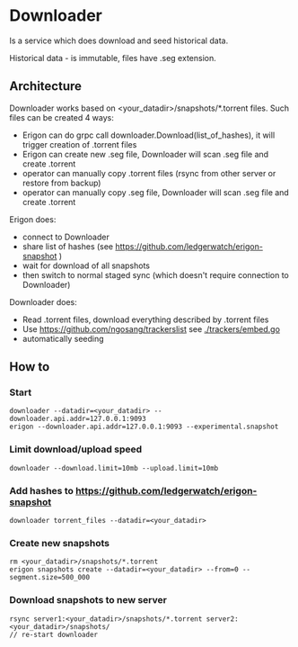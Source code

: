 # Downloader

Is a service which does download and seed historical data.

Historical data - is immutable, files have .seg extension.

## Architecture

Downloader works based on <your_datadir>/snapshots/*.torrent files. Such files can be created 4 ways:

- Erigon can do grpc call downloader.Download(list_of_hashes), it will trigger creation of .torrent files
- Erigon can create new .seg file, Downloader will scan .seg file and create .torrent
- operator can manually copy .torrent files (rsync from other server or restore from backup)
- operator can manually copy .seg file, Downloader will scan .seg file and create .torrent

Erigon does:

- connect to Downloader
- share list of hashes (see https://github.com/ledgerwatch/erigon-snapshot )
- wait for download of all snapshots
- then switch to normal staged sync (which doesn't require connection to Downloader)

Downloader does:

- Read .torrent files, download everything described by .torrent files
- Use https://github.com/ngosang/trackerslist see [./trackers/embed.go](./trackers/embed.go)
- automatically seeding

## How to

### Start

```
downloader --datadir=<your_datadir> --downloader.api.addr=127.0.0.1:9093
erigon --downloader.api.addr=127.0.0.1:9093 --experimental.snapshot
```

### Limit download/upload speed

```
downloader --download.limit=10mb --upload.limit=10mb
```

### Add hashes to https://github.com/ledgerwatch/erigon-snapshot

```
downloader torrent_files --datadir=<your_datadir>
```

### Create new snapshots

```
rm <your_datadir>/snapshots/*.torrent
erigon snapshots create --datadir=<your_datadir> --from=0 --segment.size=500_000
```

### Download snapshots to new server

```
rsync server1:<your_datadir>/snapshots/*.torrent server2:<your_datadir>/snapshots/
// re-start downloader 
```

